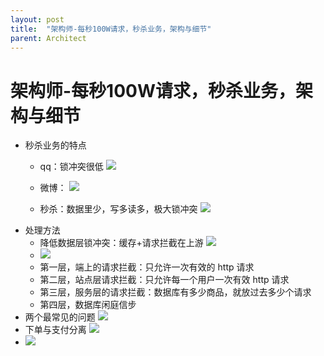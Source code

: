 ```yaml
---
layout: post
title:  "架构师-每秒100W请求，秒杀业务，架构与细节"
parent: Architect
---
```


# 架构师-每秒100W请求，秒杀业务，架构与细节
- 秒杀业务的特点
	- qq：锁冲突很低
		![](/assets/images/img/141.png)
	- 微博：
		![](/assets/images/img/142.png)

	- 秒杀：数据里少，写多读多，极大锁冲突
		![](/assets/images/img/143.png)
- 处理方法
	- 降低数据层锁冲突：缓存+请求拦截在上游
		![](/assets/images/img/144.png)
	- 
		![](/assets/images/img/145.png)
	- 第一层，端上的请求拦截：只允许一次有效的 http 请求
	- 第二层，站点层请求拦截：只允许每一个用户一次有效 http 请求
	- 第三层，服务层的请求拦截：数据库有多少商品，就放过去多少个请求
	- 第四层，数据库闲庭信步
- 两个最常见的问题
	![](/assets/images/img/146.png)
- 下单与支付分离
	![](/assets/images/img/147.png)
- 
	![](/assets/images/img/148.png)

